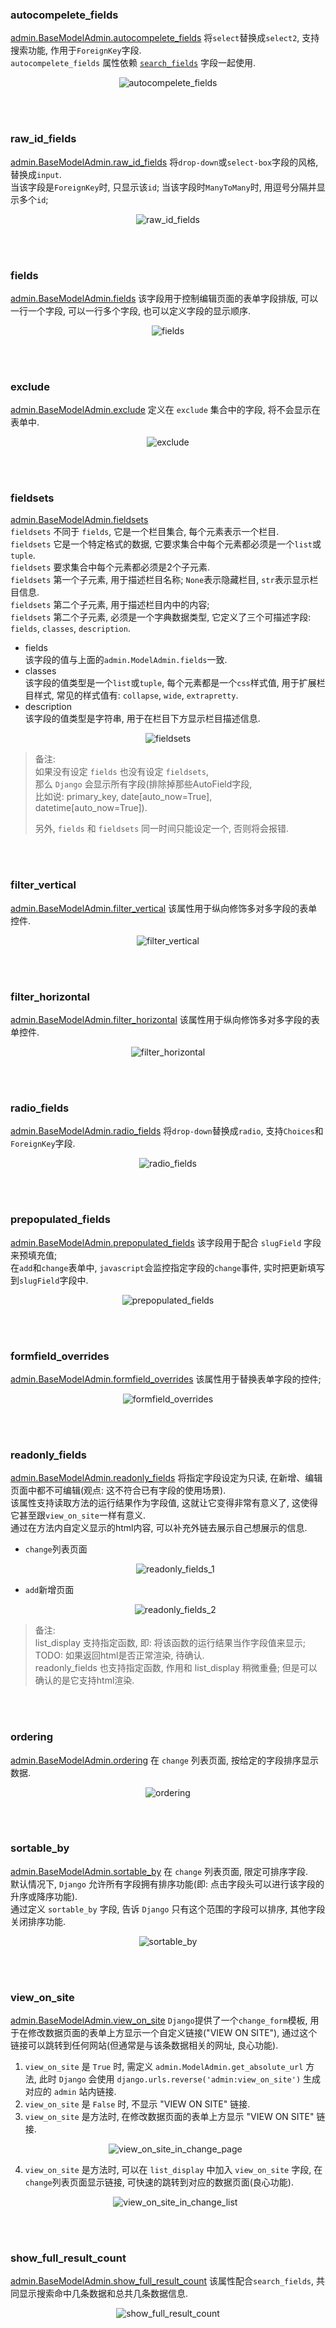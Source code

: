 ### autocompelete_fields
[admin.BaseModelAdmin.autocompelete_fields](../admin-tutorial/AdminDateHierarchy/simple_relate/admin.py#L27)
将`select`替换成`select2`, 支持搜索功能, 作用于`ForeignKey`字段.   
`autocompelete_fields` 属性依赖 [`search_fields`](../admin-tutorial/AdminDateHierarchy/simple_relate/admin.py#L7) 字段一起使用.
<p align="center">
  <img src="admin-tutorial/AdminDateHierarchy/simple_relate/imgs/autocompelete_fields.jpg" alt="autocompelete_fields"/>
</p>


&nbsp;  
&nbsp;  
### raw_id_fields
[admin.BaseModelAdmin.raw_id_fields](../admin-tutorial/AdminFilter/filter_horizontal_/admin.py#L16)
将`drop-down`或`select-box`字段的风格, 替换成`input`.  
当该字段是`ForeignKey`时, 只显示该`id`; 
当该字段时`ManyToMany`时, 用逗号分隔并显示多个`id`; 
<p align="center">
  <img src="../admin-tutorial/AdminFilter/ordering_/imgs/raw_id_fields.jpg" alt="raw_id_fields"/>
</p>


&nbsp;  
&nbsp;  
### fields
[admin.BaseModelAdmin.fields](../admin-tutorial/AdminFields/fields_/admin.py#L8)
该字段用于控制编辑页面的表单字段排版, 可以一行一个字段, 可以一行多个字段, 也可以定义字段的显示顺序.   
<p align="center">
  <img src="../admin-tutorial/AdminFields/fields_/imgs/fields_order_and_splitbyline.jpg" alt="fields"/>
</p>

&nbsp;      
&nbsp;  
### exclude  
[admin.BaseModelAdmin.exclude](../admin-tutorial/AdminFields/exclude_/admin.py#L18)
定义在 `exclude` 集合中的字段, 将不会显示在表单中.
<p align="center">
  <img src="../admin-tutorial/AdminFields/exclude_/imgs/exclude_indirectly_void_form_validation.jpg" alt="exclude"/>
</p>
    

&nbsp;  
&nbsp;  
### fieldsets
[admin.BaseModelAdmin.fieldsets](../admin-tutorial/AdminFields/fieldsets_/admin.py#L8)   
`fieldsets` 不同于 `fields`, 它是一个栏目集合, 每个元素表示一个栏目.   
`fieldsets` 它是一个特定格式的数据, 它要求集合中每个元素都必须是一个`list`或`tuple`.    
`fieldsets` 要求集合中每个元素都必须是2个子元素.   
`fieldsets` 第一个子元素, 用于描述栏目名称; `None`表示隐藏栏目, `str`表示显示栏目信息.    
`fieldsets` 第二个子元素, 用于描述栏目内中的内容;    
`fieldsets` 第二个子元素, 必须是一个字典数据类型, 它定义了三个可描述字段: `fields`, `classes`, `description`.   
- fields   
  该字段的值与上面的`admin.ModelAdmin.fields`一致.
- classes   
  该字段的值类型是一个`list`或`tuple`, 每个元素都是一个`css`样式值, 
  用于扩展栏目样式, 常见的样式值有: `collapse`, `wide`, `extrapretty`.
- description   
  该字段的值类型是字符串, 用于在栏目下方显示栏目描述信息.  
  
<p align="center">
  <img src="../admin-tutorial/AdminFields/fieldsets_/imgs/fieldsets_.jpg" alt="fieldsets"/>
</p>

> 备注:   
> 如果没有设定 `fields` 也没有设定 `fieldsets`,    
> 那么 `Django` 会显示所有字段(排除掉那些AutoField字段,   
> 比如说: primary_key, date[auto_now=True], datetime[auto_now=True]).
>        
> 另外, `fields` 和 `fieldsets` 同一时间只能设定一个, 否则将会报错.    


&nbsp;  
&nbsp;  
### filter_vertical
[admin.BaseModelAdmin.filter_vertical](../admin-tutorial/AdminFilter/filter_horizontal_/admin.py#L8) 
该属性用于纵向修饰多对多字段的表单控件.  
<p align="center">
  <img src="../admin-tutorial/AdminFilter/filter_horizontal_/imgs/filter_vertical.jpg" alt="filter_vertical"/>
</p>


&nbsp;  
&nbsp;  
### filter_horizontal
[admin.BaseModelAdmin.filter_horizontal](../admin-tutorial/AdminFilter/filter_horizontal_/admin.py#L7) 
该属性用于纵向修饰多对多字段的表单控件.  
<p align="center">
  <img src="../admin-tutorial/AdminFilter/filter_horizontal_/imgs/filter_horizontal.jpg" alt="filter_horizontal"/>
</p>


&nbsp;  
&nbsp;  
### radio_fields
[admin.BaseModelAdmin.radio_fields](../admin-tutorial/AdminDateHierarchy/simple_relate/admin.py#L25)
将`drop-down`替换成`radio`, 支持`Choices`和`ForeignKey`字段.   
<p align="center">
  <img src="../admin-tutorial/AdminDateHierarchy/simple_relate/imgs/radio_fields.jpg" alt="radio_fields"/>
</p>


&nbsp;  
&nbsp;  
### prepopulated_fields
[admin.BaseModelAdmin.prepopulated_fields](../admin-tutorial/AdminDateHierarchy/simple_relate/admin.py#L41) 
该字段用于配合 `slugField` 字段来预填充值;    
在`add`和`change`表单中, `javascript`会监控指定字段的`change`事件, 实时把更新填写到`slugField`字段中.  
<p align="center">
  <img src="../admin-tutorial/AdminDateHierarchy/simple_relate/imgs/prepopulated_fields.jpg" alt="prepopulated_fields"/>
</p>


&nbsp;  
&nbsp;  
### formfield_overrides
[admin.BaseModelAdmin.formfield_overrides](../admin-tutorial/AdminDateHierarchy/simple_relate/admin.py#L51)
该属性用于替换表单字段的控件;
<p align="center">
  <img src="../admin-tutorial/AdminDateHierarchy/simple_relate/imgs/formfield_overrides.jpg" alt="formfield_overrides"/>
</p>


&nbsp;  
&nbsp;  
### readonly_fields
[admin.BaseModelAdmin.readonly_fields](../admin-tutorial/AdminDateHierarchy/simple_relate/admin.py#L29)
将指定字段设定为只读, 在新增、编辑页面中都不可编辑(观点: 这不符合已有字段的使用场景).  
该属性支持读取方法的运行结果作为字段值, 这就让它变得非常有意义了, 这使得它甚至跟`view_on_site`一样有意义.   
通过在方法内自定义显示的html内容, 可以补充外链去展示自己想展示的信息.
- `change`列表页面  
    <p align="center">
      <img src="../admin-tutorial/AdminDateHierarchy/simple_relate/imgs/readonly_fields_1.jpg" alt="readonly_fields_1"/>
    </p>
- `add`新增页面
    <p align="center">
      <img src="../admin-tutorial/AdminDateHierarchy/simple_relate/imgs/readonly_fields_2.jpg" alt="readonly_fields_2"/>
    </p>

> 备注:   
> list_display 支持指定函数, 即: 将该函数的运行结果当作字段值来显示; TODO: 如果返回html是否正常渲染, 待确认.   
> readonly_fields 也支持指定函数, 作用和 list_display 稍微重叠; 但是可以确认的是它支持html渲染.   


&nbsp;  
&nbsp;  
### ordering
[admin.BaseModelAdmin.ordering](../admin-tutorial/AdminFilter/ordering_/admin.py#L10) 
在 `change` 列表页面, 按给定的字段排序显示数据.  
<p align="center">
  <img src="../admin-tutorial/AdminFilter/ordering_/imgs/ordering.jpg" alt="ordering"/>
</p>


&nbsp;  
&nbsp;  
### sortable_by
[admin.BaseModelAdmin.sortable_by](../admin-tutorial/AdminFilter/ordering_/admin.py#L11) 
在 `change` 列表页面, 限定可排序字段.   
默认情况下, `Django` 允许所有字段拥有排序功能(即: 点击字段头可以进行该字段的升序或降序功能).  
通过定义 `sortable_by` 字段, 告诉 `Django` 只有这个范围的字段可以排序, 其他字段关闭排序功能.
<p align="center">
  <img src="../admin-tutorial/AdminFilter/ordering_/imgs/sortable_by.jpg" alt="sortable_by"/>
</p>


&nbsp;  
&nbsp;  
### view_on_site
[admin.BaseModelAdmin.view_on_site](../admin-tutorial/AdminFilter/ordering_/admin.py#L20) 
`Django`提供了一个`change_form`模板, 
用于在修改数据页面的表单上方显示一个自定义链接("VIEW ON SITE"), 
通过这个链接可以跳转到任何网站(但通常是与该条数据相关的网址, 良心功能).    

1. `view_on_site` 是 `True` 时, 
   需定义 `admin.ModelAdmin.get_absolute_url` 方法, 
   此时 `Django` 会使用 `django.urls.reverse('admin:view_on_site')` 生成对应的 `admin` 站内链接.  
2. `view_on_site` 是 `False` 时, 不显示 "VIEW ON SITE" 链接.   
3. `view_on_site` 是方法时, 在修改数据页面的表单上方显示 "VIEW ON SITE" 链接.  
   <p align="center">
     <img src="../admin-tutorial/AdminFilter/ordering_/imgs/view_on_site_in_change_page.jpg" alt="view_on_site_in_change_page"/>
   </p>
4. `view_on_site` 是方法时, 可以在 `list_display` 中加入 `view_on_site` 字段, 
   在`change`列表页面显示链接, 可快速的跳转到对应的数据页面(良心功能).
   <p align="center">
     <img src="../admin-tutorial/AdminFilter/ordering_/imgs/view_on_site_in_change_list.jpg" alt="view_on_site_in_change_list"/>
   </p>


&nbsp;  
&nbsp;  
### show_full_result_count
[admin.BaseModelAdmin.show_full_result_count](../admin-tutorial/AdminFilter/ordering_/admin.py#L14) 
该属性配合`search_fields`, 共同显示搜索命中几条数据和总共几条数据信息.   
<p align="center">
  <img src="../admin-tutorial/AdminFilter/ordering_/imgs/show_full_result_count.jpg" alt="show_full_result_count"/>
</p>

